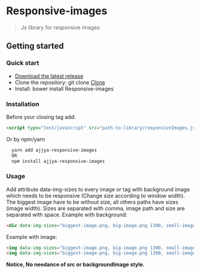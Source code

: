 # Responsive-images
> Js library for responsive images

## Getting started

### Quick start
* [Download the latest release](https://github.com/Ajjya/Responsive-images/archive/master.zip)
* Clone the repository: git clone [Clone](https://github.com/Ajjya/Responsive-images.git)
* Install: bower install Responsive-images

### Installation
Before your closing <body> tag add:
```html
<script type="text/javascript" src="path-to-library/responsiveImages.js"></script>
```
Or by npm/yarn
```html
  yarn add ajjya-responsive-images
  OR
  npm install ajjya-responsive-images
```
  
### Usage
Add attribute data-img-sizes to every image or tag with background image which needs to be responsive (Change size according to window width). The biggest image have to be without size, all others paths have sizes (image width).
Sizes are separated with comma, image path and size are separated with space.
Example with background:
```html
<div data-img-sizes="biggest-image.png, big-image.png 1300, small-image.png 1000, smallest-image.png 768" data-img-sizes-webp="biggest-image.webp, big-image.webp 1300, small-image.webp 1000, smallest-imagewebp 768"></div>
```

Example with image:
```html
<img data-img-sizes="biggest-image.png, big-image.png 1300, small-image.png 1000, smallest-image.png 768" />
<img data-img-sizes="biggest-image.png, big-image.png 1300, small-image.png 1000, smallest-image.png 768" data-img-sizes-webp="biggest-image.webp, big-image.webp 1300, small-image.webp 1000, smallest-image.webp 768"/>
```
**Notice, No needance of src or backgroundImage style.**
